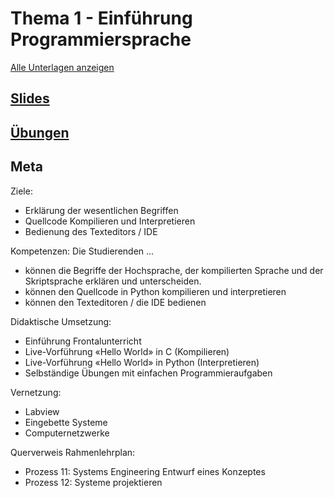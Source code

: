 # Thema 1 - Einführung Programmiersprache
[Alle Unterlagen anzeigen](https://github.com/janikvonrotz/python.casa/tree/main/topic-1)

## [Slides](slides.md)
## [Übungen](excercise.md)
## Meta

Ziele:
* Erklärung der wesentlichen Begriffen
* Quellcode Kompilieren und Interpretieren
* Bedienung des Texteditors / IDE

Kompetenzen:
Die Studierenden ...
* können die Begriffe der Hochsprache, der kompilierten Sprache und der Skriptsprache erklären und unterscheiden.
* können den Quellcode in Python kompilieren und interpretieren
* können den Texteditoren / die IDE bedienen

Didaktische Umsetzung:

- Einführung Frontalunterricht
- Live-Vorführung «Hello World» in C (Kompilieren)
- Live-Vorführung «Hello World» in Python (Interpretieren)
- Selbständige Übungen mit einfachen Programmieraufgaben

Vernetzung:
- Labview
- Eingebette Systeme
- Computernetzwerke

Querverweis Rahmenlehrplan:
* Prozess 11: Systems Engineering Entwurf eines Konzeptes
* Prozess 12: Systeme projektieren